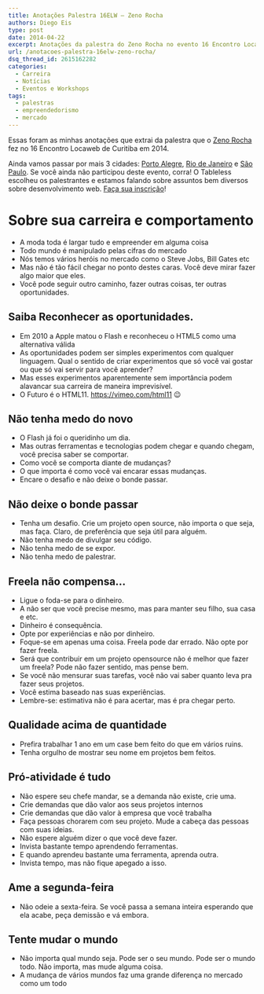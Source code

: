 ```yaml
---
title: Anotações Palestra 16ELW – Zeno Rocha
authors: Diego Eis
type: post
date: 2014-04-22
excerpt: Anotações da palestra do Zeno Rocha no evento 16 Encontro Locaweb
url: /anotacoes-palestra-16elw-zeno-rocha/
dsq_thread_id: 2615162282
categories:
  - Carreira
  - Notícias
  - Eventos e Workshops
tags:
  - palestras
  - empreendedorismo
  - mercado
---
```

Essas foram as minhas anotações que extrai da palestra que o [Zeno Rocha][1] fez no 16 Encontro Locaweb de Curitiba em 2014. 

Ainda vamos passar por mais 3 cidades: [Porto Alegre][2], [Rio de Janeiro][3] e [São Paulo][4]. Se você ainda não participou deste evento, corra! O Tableless escolheu os palestrantes e estamos falando sobre assuntos bem diversos sobre desenvolvimento web. [Faça sua inscrição][5]!

# Sobre sua carreira e comportamento

  * A moda toda é largar tudo e empreender em alguma coisa
  * Todo mundo é manipulado pelas cifras do mercado
  * Nós temos vários heróis no mercado como o Steve Jobs, Bill Gates etc
  * Mas não é tão fácil chegar no ponto destes caras. Você deve mirar fazer algo maior que eles.
  * Você pode seguir outro caminho, fazer outras coisas, ter outras oportunidades.

## Saiba Reconhecer as oportunidades.

  * Em 2010 a Apple matou o Flash e reconheceu o HTML5 como uma alternativa válida
  * As oportunidades podem ser simples experimentos com qualquer linguagem. Qual o sentido de criar experimentos que só você vai gostar ou que só vai servir para você aprender?
  * Mas esses experimentos aparentemente sem importância podem alavancar sua carreira de maneira imprevisível.
  * O Futuro é o HTML11. https://vimeo.com/html11 😉

## Não tenha medo do novo

  * O Flash já foi o queridinho um dia.
  * Mas outras ferramentas e tecnologias podem chegar e quando chegam, você precisa saber se comportar.
  * Como você se comporta diante de mudanças?
  * O que importa é como você vai encarar essas mudanças.
  * Encare o desafio e não deixe o bonde passar.

## Não deixe o bonde passar

  * Tenha um desafio. Crie um projeto open source, não importa o que seja, mas faça. Claro, de preferência que seja útil para alguém.
  * Não tenha medo de divulgar seu código.
  * Não tenha medo de se expor.
  * Não tenha medo de palestrar.

## Freela não compensa&#8230;

  * Ligue o foda-se para o dinheiro.
  * A não ser que você precise mesmo, mas para manter seu filho, sua casa e etc.
  * Dinheiro é consequência.
  * Opte por experiências e não por dinheiro.
  * Foque-se em apenas uma coisa. Freela pode dar errado. Não opte por fazer freela.
  * Será que contribuir em um projeto opensource não é melhor que fazer um freela? Pode não fazer sentido, mas pense bem.
  * Se você não mensurar suas tarefas, você não vai saber quanto leva pra fazer seus projetos.
  * Você estima baseado nas suas experiências.
  * Lembre-se: estimativa não é para acertar, mas é pra chegar perto.

## Qualidade acima de quantidade

  * Prefira trabalhar 1 ano em um case bem feito do que em vários ruins.
  * Tenha orgulho de mostrar seu nome em projetos bem feitos.

## Pró-atividade é tudo

  * Não espere seu chefe mandar, se a demanda não existe, crie uma.
  * Crie demandas que dão valor aos seus projetos internos
  * Crie demandas que dão valor à empresa que você trabalha
  * Faça pessoas chorarem com seu projeto. Mude a cabeça das pessoas com suas ideias.
  * Não espere alguém dizer o que você deve fazer.
  * Invista bastante tempo aprendendo ferramentas.
  * E quando aprendeu bastante uma ferramenta, aprenda outra.
  * Invista tempo, mas não fique apegado a isso.

## Ame a segunda-feira

  * Não odeie a sexta-feira. Se você passa a semana inteira esperando que ela acabe, peça demissão e vá embora.

## Tente mudar o mundo

  * Não importa qual mundo seja. Pode ser o seu mundo. Pode ser o mundo todo. Não importa, mas mude alguma coisa.
  * A mudança de vários mundos faz uma grande diferença no mercado como um todo

 [1]: https://zenorocha.com
 [2]: https://eventos.locaweb.com.br/16o-encontro-locaweb-de-profissionais-de-internet-porto-alegre/
 [3]: https://eventos.locaweb.com.br/16o-encontro-locaweb-de-profissionais-de-internet-rio-de-janeiro/
 [4]: https://eventos.locaweb.com.br/16o-encontro-locaweb-de-profissionais-de-internet-sao-paulo/
 [5]: https://eventos.locaweb.com.br